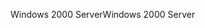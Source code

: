 <span data-ttu-id="f66ef-101">Windows 2000 Server</span><span class="sxs-lookup"><span data-stu-id="f66ef-101">Windows 2000 Server</span></span>